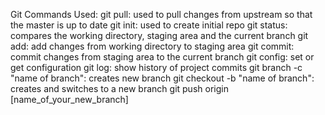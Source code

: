 Git Commands Used:
git pull: used to pull changes from upstream so that the master is up to date
git init: used to create initial repo
git status: compares the working directory, staging area and the current branch
git add: add changes from working directory to staging area
git commit: commit changes from staging area to the current branch
git config: set or get configuration
git log: show history of project commits
git branch -c "name of branch": creates new branch
git checkout -b "name of branch": creates and switches to a new branch
git push origin [name_of_your_new_branch]
